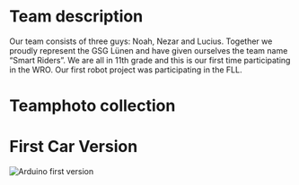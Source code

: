 # Team description

Our team consists of three guys: Noah, Nezar and Lucius.
Together we proudly represent the GSG Lünen and have given ourselves the team name “Smart Riders”. 
We are all in 11th grade and this is our first time participating in the WRO. Our first robot project was participating in the FLL.

# Teamphoto collection

# First Car Version

![Arduino first version](https://github.com/Nezar187/GSG_SmartiecarV2/assets/131178788/6dd0a7be-6d12-4a21-8942-087e7516830d)
